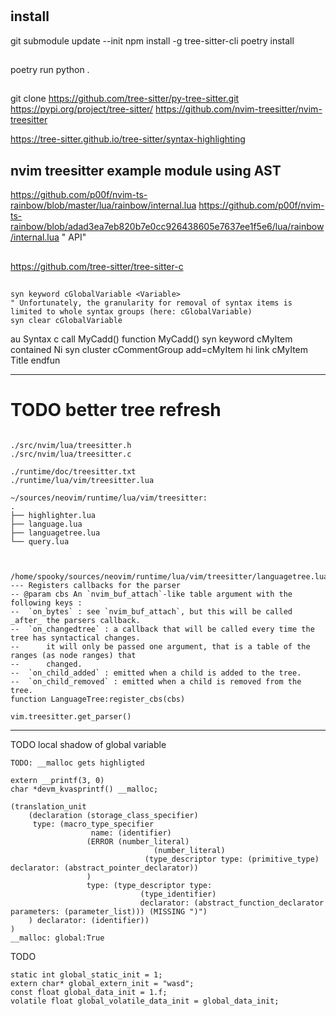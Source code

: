 #
## install
git submodule update --init
npm install -g tree-sitter-cli
poetry install

##
poetry run python .

##
git clone https://github.com/tree-sitter/py-tree-sitter.git
https://pypi.org/project/tree-sitter/
https://github.com/nvim-treesitter/nvim-treesitter


https://tree-sitter.github.io/tree-sitter/syntax-highlighting

## nvim treesitter example module using AST
https://github.com/p00f/nvim-ts-rainbow/blob/master/lua/rainbow/internal.lua
https://github.com/p00f/nvim-ts-rainbow/blob/adad3ea7eb820b7e0cc926438605e7637ee1f5e6/lua/rainbow/internal.lua " API"

##
https://github.com/tree-sitter/tree-sitter-c

##
```vim
syn keyword cGlobalVariable <Variable>
" Unfortunately, the granularity for removal of syntax items is limited to whole syntax groups (here: cGlobalVariable)
syn clear cGlobalVariable
```

au Syntax c call MyCadd()
function MyCadd()
  syn keyword cMyItem contained Ni
  syn cluster cCommentGroup add=cMyItem
  hi link cMyItem Title
endfun

-------------------------------------------------------------------------------
# TODO better tree refresh
```

./src/nvim/lua/treesitter.h
./src/nvim/lua/treesitter.c

./runtime/doc/treesitter.txt
./runtime/lua/vim/treesitter.lua

~/sources/neovim/runtime/lua/vim/treesitter:
.
├── highlighter.lua
├── language.lua
├── languagetree.lua
└── query.lua



/home/spooky/sources/neovim/runtime/lua/vim/treesitter/languagetree.lua
--- Registers callbacks for the parser
-- @param cbs An `nvim_buf_attach`-like table argument with the following keys :
--  `on_bytes` : see `nvim_buf_attach`, but this will be called _after_ the parsers callback.
--  `on_changedtree` : a callback that will be called every time the tree has syntactical changes.
--      it will only be passed one argument, that is a table of the ranges (as node ranges) that
--      changed.
--  `on_child_added` : emitted when a child is added to the tree.
--  `on_child_removed` : emitted when a child is removed from the tree.
function LanguageTree:register_cbs(cbs)

vim.treesitter.get_parser()
```


-------------------------------------------------------------------------------
TODO local shadow of global variable
```
TODO: __malloc gets highligted

extern __printf(3, 0)
char *devm_kvasprintf() __malloc;

(translation_unit 
	(declaration (storage_class_specifier)
	 type: (macro_type_specifier 
				  name: (identifier)
				 (ERROR (number_literal) 
								(number_literal)
							  (type_descriptor type: (primitive_type) declarator: (abstract_pointer_declarator))
				 )
				 type: (type_descriptor type: 
							 (type_identifier) 
							 declarator: (abstract_function_declarator parameters: (parameter_list))) (MISSING ")")
	) declarator: (identifier))
)
__malloc: global:True

```

TODO
```
static int global_static_init = 1;
extern char* global_extern_init = "wasd";
const float global_data_init = 1.f;
volatile float global_volatile_data_init = global_data_init;
```
